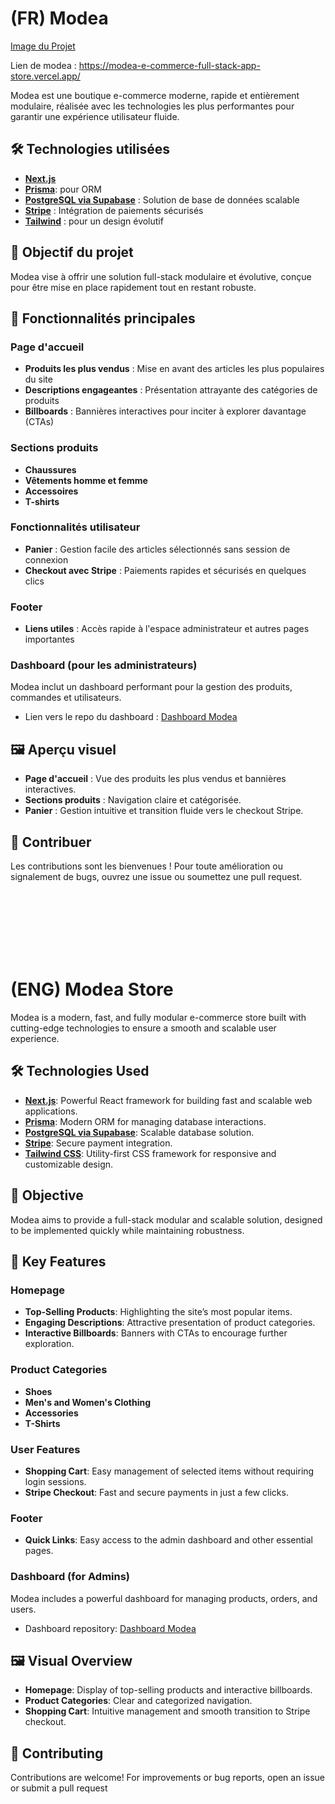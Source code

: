 # (FR) Modea 

[Image du Projet](screen.png)

Lien de modea : https://modea-e-commerce-full-stack-app-store.vercel.app/

Modea est une boutique e-commerce moderne, rapide et entièrement modulaire, réalisée avec les technologies les plus performantes pour garantir une expérience utilisateur fluide.

## 🛠️ Technologies utilisées

- **[Next.js](https://nextjs.org/)**
- **[Prisma](https://www.prisma.io/)**: pour ORM
- **[PostgreSQL via Supabase](https://supabase.com/)** : Solution de base de données scalable
- **[Stripe](https://stripe.com/)** : Intégration de paiements sécurisés
- **[Tailwind](https://tailwindcss.com/)** : pour un design évolutif

## 🎯 Objectif du projet

Modea vise à offrir une solution full-stack modulaire et évolutive, conçue pour être mise en place rapidement tout en restant robuste.

## 🌟 Fonctionnalités principales

### Page d'accueil
- **Produits les plus vendus** : Mise en avant des articles les plus populaires du site
- **Descriptions engageantes** : Présentation attrayante des catégories de produits
- **Billboards** : Bannières interactives pour inciter à explorer davantage (CTAs)

### Sections produits
- **Chaussures** 
- **Vêtements homme et femme** 
- **Accessoires** 
- **T-shirts** 

### Fonctionnalités utilisateur
- **Panier** : Gestion facile des articles sélectionnés sans session de connexion
- **Checkout avec Stripe** : Paiements rapides et sécurisés en quelques clics

### Footer
- **Liens utiles** : Accès rapide à l'espace administrateur et autres pages importantes

### Dashboard (pour les administrateurs)
Modea inclut un dashboard performant pour la gestion des produits, commandes et utilisateurs.
- Lien vers le repo du dashboard : [Dashboard Modea](https://github.com/69killian/Modea-E-commerce-full-stack-app-dashboard)

## 🖼️ Aperçu visuel

- **Page d'accueil** : Vue des produits les plus vendus et bannières interactives.
- **Sections produits** : Navigation claire et catégorisée.
- **Panier** : Gestion intuitive et transition fluide vers le checkout Stripe.

## 🤝 Contribuer
Les contributions sont les bienvenues ! Pour toute amélioration ou signalement de bugs, ouvrez une issue ou soumettez une pull request.


<br/><br/>
<br/>
<br/>
<br/>
<br/>





# (ENG) Modea Store

Modea is a modern, fast, and fully modular e-commerce store built with cutting-edge technologies to ensure a smooth and scalable user experience.

## 🛠️ Technologies Used

- **[Next.js](https://nextjs.org/)**: Powerful React framework for building fast and scalable web applications.
- **[Prisma](https://www.prisma.io/)**: Modern ORM for managing database interactions.
- **[PostgreSQL via Supabase](https://supabase.com/)**: Scalable database solution.
- **[Stripe](https://stripe.com/)**: Secure payment integration.
- **[Tailwind CSS](https://tailwindcss.com/)**: Utility-first CSS framework for responsive and customizable design.

## 🎯 Objective

Modea aims to provide a full-stack modular and scalable solution, designed to be implemented quickly while maintaining robustness.

## 🌟 Key Features

### Homepage
- **Top-Selling Products**: Highlighting the site’s most popular items.
- **Engaging Descriptions**: Attractive presentation of product categories.
- **Interactive Billboards**: Banners with CTAs to encourage further exploration.

### Product Categories
- **Shoes**
- **Men's and Women's Clothing**
- **Accessories**
- **T-Shirts**

### User Features
- **Shopping Cart**: Easy management of selected items without requiring login sessions.
- **Stripe Checkout**: Fast and secure payments in just a few clicks.

### Footer
- **Quick Links**: Easy access to the admin dashboard and other essential pages.

### Dashboard (for Admins)
Modea includes a powerful dashboard for managing products, orders, and users.  
- Dashboard repository: [Dashboard Modea](https://github.com/69killian/Modea-E-commerce-full-stack-app-dashboard)

## 🖼️ Visual Overview

- **Homepage**: Display of top-selling products and interactive billboards.
- **Product Categories**: Clear and categorized navigation.
- **Shopping Cart**: Intuitive management and smooth transition to Stripe checkout.

## 🤝 Contributing
Contributions are welcome! For improvements or bug reports, open an issue or submit a pull request

